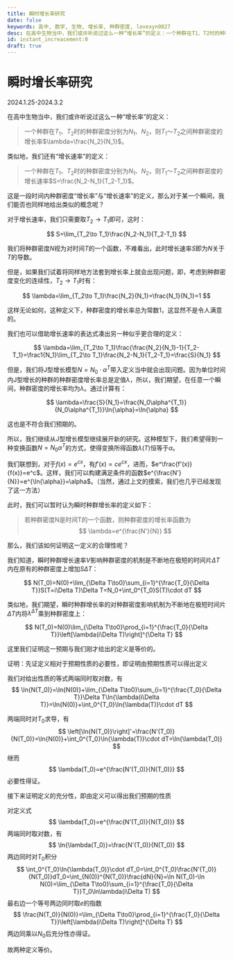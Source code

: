 ```yaml
---
title: 瞬时增长率研究
date: false
keywords: 高中, 数学, 生物, 增长率, 种群密度, lovexyn0827
desc: 在高中生物当中，我们或许听说过这么一种“增长率”的定义：一个种群在T1、T2时的种群密度分别为N1、N2，则期间种群密度的增长率为N_2/N_1。
id: instant_increacement:0
draft: true
---
```


# 瞬时增长率研究

2024.1.25-2024.3.2

在高中生物当中，我们或许听说过这么一种“增长率”的定义：

> 一个种群在$T_1$、$T_2$时的种群密度分别为$N_1$、$N_2$，则$T_1$～$T_2$之间种群密度的增长率$\lambda=\frac{N_2}{N_1}$。

类似地，我们还有“增长速率”的定义：

> 一个种群在$T_1$、$T_2$时的种群密度分别为$N_1$、$N_2$，则$T_1$～$T_2$之间种群密度的增长速率$S=\frac{N_2-N_1}{T_2-T_1}$。

这是一段时间内种群密度“增长率”与“增长速率”的定义，那么对于某一个瞬间，我们能否也同样地给出类似的概念呢？

对于增长速率，我们只需要取$T_2\to T_1$即可，这时：

$$
S=\lim_{T_2\to T_1}\frac{N_2-N_1}{T_2-T_1}
$$

我们将种群密度$N$视为对时间$T$的一个函数，不难看出，此时增长速率$S$即为$N$关于$T$的导数。

但是，如果我们试着将同样地方法套到增长率上就会出现问题，即，考虑到种群密度变化的连续性，$T_2\to T_1$时有：

$$
\lambda=\lim_{T_2\to T_1}\frac{N_2}{N_1}=\frac{N_1}{N_1}=1
$$

这样无论如何，这种定义下，种群密度的增长率总为常数1，这显然不是令人满意的。

我们也可以借助增长速率的表达式凑出另一种似乎更合理的定义：

$$
\lambda=\lim_{T_2\to T_1}\frac{\frac{N_2}{N_1}-1}{T_2-T_1}=\frac1{N_1}\lim_{T_2\to T_1}\frac{N_2-N_1}{T_2-T_1}=\frac{S}{N_1}
$$

但是，我们将J型增长模型$N=N_0\cdot\alpha^T$带入定义当中就会出现问题。因为单位时间内J型增长的种群的种群密度增长率总是定值$\lambda$，所以，我们期望，在任意一个瞬间，种群密度的增长率均为$\lambda$。通过计算有：

$$
\lambda=\frac{S}{N_1}=\frac{N_0\alpha^{T_1}}{N_0\alpha^{T_1}}\ln{\alpha}=\ln{\alpha}
$$

这也是不符合我们预期的。

所以，我们继续从J型增长模型继续展开新的研究。这种模型下，我们希望得到一种变换函数$N=N_0\alpha^T$的方式，使得变换所得函数$\lambda(T)$恒等于$\alpha$。

我们联想到，对于$f(x)=e^{cx}$，有$f'(x)=ce^{cx}$，进而，$e^\frac{f'(x)}{f(x)}=e^c$。这样，我们可以构建满足条件的函数$e^{\frac{N'}{N}}=e^{\ln{\alpha}}=\alpha$。（当然，通过上文的摸索，我们也几乎已经发现了这一方法）

此时，我们可以暂时认为瞬时种群增长率的定义如下：

> 若种群密度N是时间T的一个函数，则种群密度的增长率函数为
> $$
> \lambda=e^{\frac{N'}{N}}
> $$

那么，我们该如何证明这一定义的合理性呢？

我们知道，瞬时种群增长速率$V$影响种群密度的机制是不断地在极短的时间片$\Delta T$内在原有的种群密度上增加$S\Delta T$：

$$
N(T_0)=N(0)+\lim_{\Delta T\to0}\sum_{i=1}^{\frac{T_0}{\Delta T}}S(T=i\Delta T)\Delta T=N_0+\int_0^{T_0}S(T)\cdot dT
$$

类似地，我们期望，瞬时种群增长率的对种群密度影响机制为不断地在极短时间片$\Delta T$内将$\lambda^{\Delta T}$乘到种群密度上：

$$
N(T_0)=N(0)\lim_{\Delta T\to0}\prod_{i=1}^{\frac{T_0}{\Delta T}}\left[\lambda(i\Delta T)\right]^{\Delta T}
$$

这里我们证明这一预期与我们刚才给出的定义是等价的。

证明：先证定义相对于预期性质的必要性，即证明由预期性质可以得出定义

我们对给出性质的等式两端同时取对数，有
$$
\ln{N(T_0)}=\ln{N(0)}+\lim_{\Delta T\to0}\sum_{i=1}^{\frac{T_0}{\Delta T}}\Delta T\ln{\lambda(i\Delta T)}=\ln{N(0)}+\int_0^{T_0}\ln{\lambda(T)}\cdot dT
$$

两端同时对$T_0$求导，有
$$
\left[\ln{N(T_0)}\right]'=\frac{N'(T_0)}{N(T_0)}=\ln{N(0)}+\int_0^{T_0}\ln{\lambda(T)}\cdot dT=\ln{\lambda(T_0)}
$$
继而
$$
\lambda(T_0)=e^{\frac{N'(T_0)}{N(T_0)}}
$$
必要性得证。

接下来证明定义的充分性，即由定义可以得出我们预期的性质

对定义式
$$
\lambda(T_0)=e^{\frac{N'(T_0)}{N(T_0)}}
$$
两端同时取对数，有
$$
\ln{\lambda(T_0)}=\frac{N'(T_0)}{N(T_0)}
$$
两边同时对$T_0$积分
$$
\int_0^{T_0}\ln{\lambda(T_0)}\cdot dT_0=\int_0^{T_0}\frac{N'(T_0)}{N(T_0)}dT_0=\int_{N(0)}^{N(T_0)}\frac{dN}{N}=\ln N(T_0)-\ln N(0)=\lim_{\Delta T\to0}\sum_{i=1}^{\frac{T_0}{\Delta T}}T_0\ln\lambda(i\Delta T)
$$
最右边一个等号两边同时取$e$的指数
$$
\frac{N(T_0)}{N(0)}=\lim_{\Delta T\to0}\prod_{i=1}^{\frac{T_0}{\Delta T}}\left[\lambda(i\Delta T)\right]^{\Delta T}
$$
两边同乘以$N_0$后充分性亦得证。

故两种定义等价。
